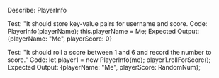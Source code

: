 Describe: PlayerInfo

Test: "It should store key-value pairs for username and score.
Code:
PlayerInfo(playerName);
this.playerName = Me;
Expected Output: {playerName: "Me", playerScore: 0}

Test: "It should roll a score between 1 and 6 and record the number to score."
Code:
let player1 = new PlayerInfo(me);
player1.rollForScore();
Expected Output: {playerName: "Me", playerScore: RandomNum};
